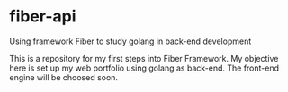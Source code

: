 # fiber-api
Using framework Fiber to study golang in back-end development

This is a repository for my first steps into Fiber Framework. My objective here is set up my web portfolio using golang as back-end. The front-end engine will
be choosed soon.
